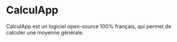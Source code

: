# CalculApp
 CalculApp est un logiciel open-source 100% français, qui permet de calculer une moyenne générale.
